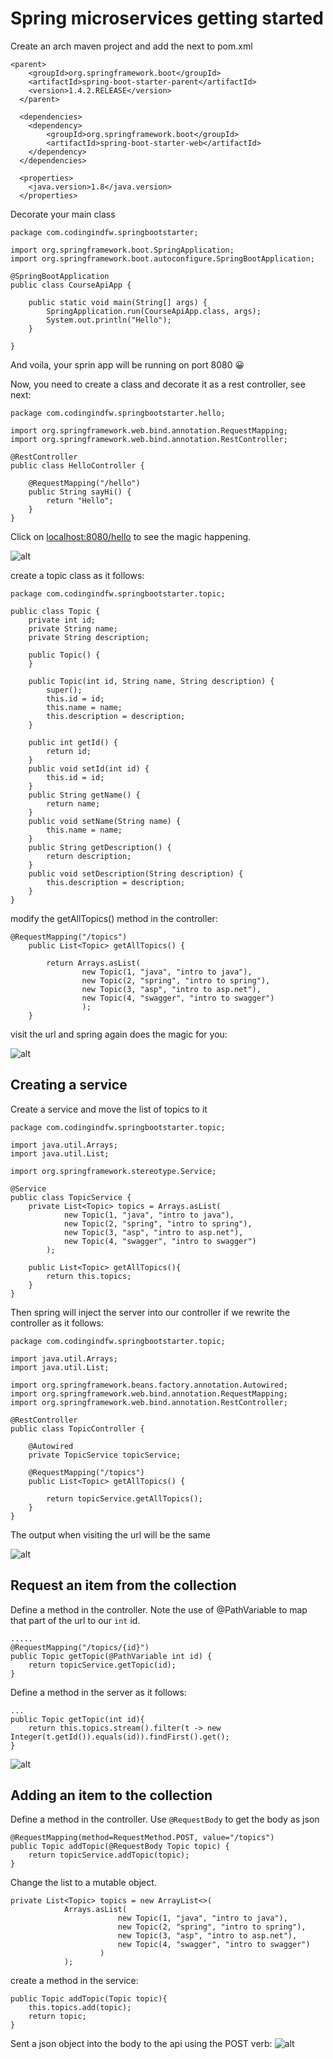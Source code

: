 # Spring microservices getting started
Create an arch maven project and add the next to pom.xml
```
<parent>
  	<groupId>org.springframework.boot</groupId>
  	<artifactId>spring-boot-starter-parent</artifactId>
  	<version>1.4.2.RELEASE</version>
  </parent>
  
  <dependencies>
	<dependency>
		<groupId>org.springframework.boot</groupId>
  		<artifactId>spring-boot-starter-web</artifactId>
  	</dependency>
  </dependencies>
  
  <properties>
  	<java.version>1.8</java.version>
  </properties>
```
Decorate your main class
```
package com.codingindfw.springbootstarter;

import org.springframework.boot.SpringApplication;
import org.springframework.boot.autoconfigure.SpringBootApplication;

@SpringBootApplication
public class CourseApiApp {
	
	public static void main(String[] args) {
		SpringApplication.run(CourseApiApp.class, args);
		System.out.println("Hello");
	}

}
```
And voila, your sprin app will be running on port 8080 😀

Now, you need to create a class and decorate it as a rest controller, see next:

```
package com.codingindfw.springbootstarter.hello;

import org.springframework.web.bind.annotation.RequestMapping;
import org.springframework.web.bind.annotation.RestController;

@RestController
public class HelloController {

	@RequestMapping("/hello")
	public String sayHi() {
		return "Hello";
	}
}
```

Click on [localhost:8080/hello](https://localhost:8080/hello) to see the magic happening.

![alt](images/browser-hello.jpg)

create a topic class as it follows:
```
package com.codingindfw.springbootstarter.topic;

public class Topic {
	private int id;
	private String name;
	private String description;
	
	public Topic() {
	}
	
	public Topic(int id, String name, String description) {
		super();
		this.id = id;
		this.name = name;
		this.description = description;
	}
	
	public int getId() {
		return id;
	}
	public void setId(int id) {
		this.id = id;
	}
	public String getName() {
		return name;
	}
	public void setName(String name) {
		this.name = name;
	}
	public String getDescription() {
		return description;
	}
	public void setDescription(String description) {
		this.description = description;
	}
}
```
modify the getAllTopics() method in the controller:

```
@RequestMapping("/topics")
	public List<Topic> getAllTopics() {
		
		return Arrays.asList(
				new Topic(1, "java", "intro to java"),
				new Topic(2, "spring", "intro to spring"),
				new Topic(3, "asp", "intro to asp.net"),
				new Topic(4, "swagger", "intro to swagger")
				);
	}
```
visit the url and spring again does the magic for you:

![alt](images/topic-controller-Get-all-topics.jpg)

## Creating a service

Create a service and move the list of topics to it
```
package com.codingindfw.springbootstarter.topic;

import java.util.Arrays;
import java.util.List;

import org.springframework.stereotype.Service;

@Service
public class TopicService {
	private List<Topic> topics = Arrays.asList(
			new Topic(1, "java", "intro to java"),
			new Topic(2, "spring", "intro to spring"),
			new Topic(3, "asp", "intro to asp.net"),
			new Topic(4, "swagger", "intro to swagger")
		);
	
	public List<Topic> getAllTopics(){
		return this.topics;
	} 
}

```
Then spring will inject the server into our controller if we rewrite the controller as it follows:
```
package com.codingindfw.springbootstarter.topic;

import java.util.Arrays;
import java.util.List;

import org.springframework.beans.factory.annotation.Autowired;
import org.springframework.web.bind.annotation.RequestMapping;
import org.springframework.web.bind.annotation.RestController;

@RestController
public class TopicController {
	
	@Autowired
	private TopicService topicService;
	
	@RequestMapping("/topics")
	public List<Topic> getAllTopics() {
		
		return topicService.getAllTopics(); 
	}
}

```

The output when visiting the url will be the same

![alt](images/topic-controller-Get-all-topics.jpg)

## Request an item from the collection

Define a method in the controller. Note the use of @PathVariable to map that part of the url to our ```int``` id.
```
.....
@RequestMapping("/topics/{id}")
public Topic getTopic(@PathVariable int id) {
	return topicService.getTopic(id); 
}
```
Define a method in the server as it follows:
```
...
public Topic getTopic(int id){
	return this.topics.stream().filter(t -> new Integer(t.getId()).equals(id)).findFirst().get();
}
```
![alt](images/topic-controller-Get-topic-by-id.jpg)

## Adding an item to the collection

Define a method in the controller. Use ```@RequestBody``` to get the body as json

```
@RequestMapping(method=RequestMethod.POST, value="/topics")
public Topic addTopic(@RequestBody Topic topic) {
	return topicService.addTopic(topic); 
}
```
Change the list to a mutable object.
```
private List<Topic> topics = new ArrayList<>(
			Arrays.asList(
						new Topic(1, "java", "intro to java"),
						new Topic(2, "spring", "intro to spring"),
						new Topic(3, "asp", "intro to asp.net"),
						new Topic(4, "swagger", "intro to swagger")
					)
			);
```
create a method in the service:
```
public Topic addTopic(Topic topic){
	this.topics.add(topic);
	return topic;
}
```
Sent a json object into the body to the api using the POST verb:
![alt](images/topic-controller-add-topic.jpg)
